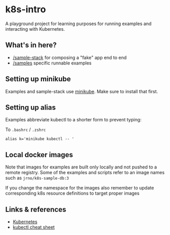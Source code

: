 # k8s-intro

A playground project for learning purposes for running examples and interacting with Kubernetes.

## What's in here?

- [/sample-stack](./sample-stack) for composing a "fake" app end to end
- [/samples](./samples) specific runnable examples

## Setting up minikube

Examples and sample-stack use [minikube](https://minikube.sigs.k8s.io/docs/start/). Make sure to install that first.

## Setting up alias 

Examples abbreviate kubectl to a shorter form to prevent typing:

To `.bashrc` / `.zshrc`

```
alias k='minikube kubectl -- ' 
```

## Local docker images

Note that images for examples are built only locally and not pushed to a remote registry. Some of the examples
and scripts refer to an image names such as `jrno/k8s-sample-db:3`

If you change the namespace for the images also remember to update corresponding k8s resource definitions to target
proper images

## Links & references

- [Kubernetes](https://kubernetes.io/)
- [kubectl cheat sheet](https://kubernetes.io/docs/reference/kubectl/cheatsheet/)
